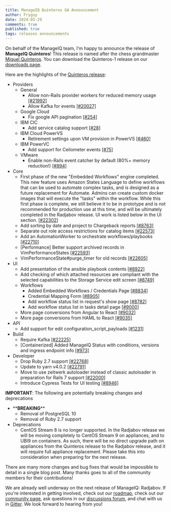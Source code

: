 ```yaml
---
title: ManageIQ Quinteros GA Announcement
author: Fryguy
date: 2024-05-29
comments: true
published: true
tags: releases announcements
---
```


On behalf of the ManageIQ team, I'm happy to announce the release of **ManageIQ Quinteros**! This release is named after the chess grandmaster [Miguel Quinteros](https://en.wikipedia.org/wiki/Miguel_Quinteros). You can download the Quinteros-1 release on our [downloads page](/download).

Here are the highlights of the [Quinteros release](https://github.com/orgs/ManageIQ/projects/13#column-19503919):

- Providers
  - General
    - Allow non-Rails provider workers for reduced memory usage [[#21992]](https://github.com/ManageIQ/manageiq/issues/21992)
    - Allow Kafka for events [[#20027]](https://github.com/ManageIQ/manageiq/issues/20027)
  - Google Cloud
    - Fix google API pagination [[#254]](https://github.com/ManageIQ/manageiq-providers-google/pull/254)
  - IBM CIC
    - Add service catalog support [[#28]](https://github.com/ManageIQ/manageiq-providers-ibm_cic/issues/28)
  - IBM Cloud PowerVS
    - Retirement settings upon VM provision in PowerVS [[#460]](https://github.com/ManageIQ/manageiq-providers-ibm_cloud/pull/460)
  - IBM PowerVC
    - Add support for Ceilometer events [[#75]](https://github.com/ManageIQ/manageiq-providers-ibm_power_vc/issues/75)
  - VMware
    - Enable non-Rails event catcher by default (80%+ memory reduction!) [[#894]](https://github.com/ManageIQ/manageiq-providers-vmware/pull/894)
- Core
  - First phase of the new "Embedded Workflows" engine completed. This new feature uses Amazon States Language to define workflows that can be used to automate complex tasks, and is designed as a future replacement for Automate. Admins can create custom docker images that will execute the "tasks" within the workflow. While this first phase is complete, we still believe it to be in prototype and is not recommended for production use at this time, and will be ultimately completed in the Radjabov release. UI work is listed below in the UI section. [[#22302](https://github.com/ManageIQ/manageiq/issues/22302)]
  - Add sorting by date and project to Chargeback reports [[#8763]](https://github.com/ManageIQ/manageiq-ui-classic/pull/8763)
  - Separate out role access restrictions for catalog items [[#22573]](https://github.com/ManageIQ/manageiq/pull/22573)
  - Add an AutomationWorker to orchestrate workflows/playbooks [[#22710]](https://github.com/ManageIQ/manageiq/pull/22710)
  - [Performance] Better support archived records in VimPerformanceStates [[#22593]](https://github.com/ManageIQ/manageiq/issues/22593)
  - VimPerformanceState#purge_timer for old records [[#22605]](https://github.com/ManageIQ/manageiq/pull/22605)
- UI
  - Add presentation of the ansible playbook contents [[#8922]](https://github.com/ManageIQ/manageiq-ui-classic/pull/8922)
  - Add checking of which attached resources are compliant with the selected capabilities to the Storage Service edit screen [[#8749]](https://github.com/ManageIQ/manageiq-ui-classic/issues/8749)
  - Workflows
    - Added Embedded Workflows / Credentials Page [[#8834]](https://github.com/ManageIQ/manageiq-ui-classic/pull/8834)
    - Credential Mapping Form [[#8905](https://github.com/ManageIQ/manageiq/issues/8905)]
    - Add workflow status list in request's show page [[#8782]](https://github.com/ManageIQ/manageiq-ui-classic/pull/8782)
    - Add workflow status list in tasks detail page [[#9000](https://github.com/ManageIQ/manageiq/issues/9000)]
  - More page conversions from Angular to React [[#9032]](https://github.com/ManageIQ/manageiq-ui-classic/issues/9032)
  - More page conversions from HAML to React [[#9035]](https://github.com/ManageIQ/manageiq-ui-classic/issues/9035)
- API
  - Add support for edit configuration_script_payloads [[#1231]](https://github.com/ManageIQ/manageiq-api/pull/1231)
- Build
  - Require Kafka [[#22225]](https://github.com/ManageIQ/manageiq/issues/22225)
  - [Containerized] Added ManageIQ Status with conditions, versions and ingress endpoint info [[#973]](https://github.com/ManageIQ/manageiq-pods/pull/973)
- Developer
  - Drop Ruby 2.7 support [[#22768]](https://github.com/ManageIQ/manageiq/pull/22768)
  - Update to yarn v4.0.2 [[#22791]](https://github.com/ManageIQ/manageiq/pull/22791)
  - Move to use zeitwerk autoloader instead of classic autoloader in preparation for Rails 7 support [[#22000]](https://github.com/ManageIQ/manageiq/issues/22000)
  - Introduce Cypress Tests for UI testing [[#8946]](https://github.com/ManageIQ/manageiq-ui-classic/issues/8946)

**IMPORTANT**: The following are potentially breaking changes and deprecations

- \*\***BREAKING**\*\*
  - Removal of PostgreSQL 10
  - Removal of Ruby 2.7 support
- Deprecations
  - CentOS Stream 8 is no longer supported. In the Radjabov release we will be moving completely to CentOS Stream 9 on appliances, and to UBI9 on containers. As such, there will be no direct upgrade path on appliances from the Quinteros release to the Radjabov release, and it will require full appliance replacement. Please take this into consideration when preparing for the next release.

There are many more changes and bug fixes that would be impossible to detail in a single blog post. Many thanks goes to all of the community members for their contributions!

We are already well underway on the next release of ManageIQ: Radjabov. If you're interested in getting involved, check out our [roadmap](https://manageiq.org/roadmap), check out our [community page](https://manageiq.org/community), ask questions in our [discussions forum](https://github.com/ManageIQ/manageiq/discussions), and chat with us in [Gitter](https://gitter.im/ManageIQ/manageiq). We look forward to hearing from you!
